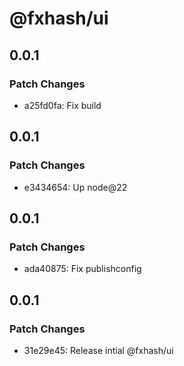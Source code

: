 # @fxhash/ui

## 0.0.1

### Patch Changes

- a25fd0fa: Fix build

## 0.0.1

### Patch Changes

- e3434654: Up node@22

## 0.0.1

### Patch Changes

- ada40875: Fix publishconfig

## 0.0.1

### Patch Changes

- 31e29e45: Release intial @fxhash/ui
